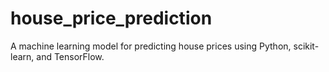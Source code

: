 # house_price_prediction
A machine learning model for predicting house prices using Python, scikit-learn, and TensorFlow.
